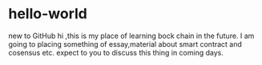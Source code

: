 # hello-world
new to GitHub
hi ,this is my place of learning bock chain in the future.
I am going to placing something of essay,material about smart contract and cosensus etc.
expect to you to discuss this thing in coming days.
